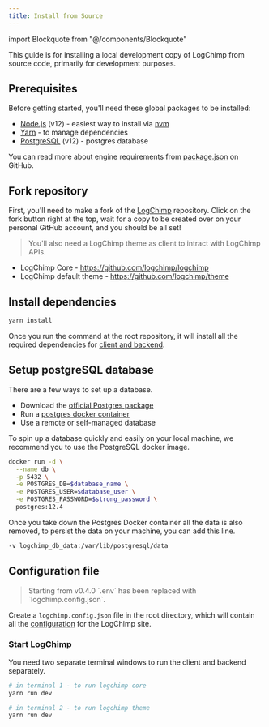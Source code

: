 ```yaml
---
title: Install from Source
---
```


<!-- components -->
import Blockquote from "@/components/Blockquote"

This guide is for installing a local development copy of LogChimp from source code, primarily for development purposes.
## Prerequisites

Before getting started, you'll need these global packages to be installed:

* [Node.js](https://nodejs.org/) (v12) - easiest way to install via [nvm](https://github.com/creationix/nvm#install-script)
* [Yarn](https://yarnpkg.com/en/docs/install#alternatives-tab) - to manage dependencies
* [PostgreSQL](#setup-postgresql-database) (v12) - postgres database

You can read more about engine requirements from [package.json](https://github.com/logchimp/logchimp/blob/master/package.json) on GitHub.

## Fork repository

First, you'll need to make a fork of the [LogChimp](https://github.com/logchimp/logchimp) repository. Click on the fork button right at the top, wait for a copy to be created over on your personal GitHub account, and you should be all set!

<Blockquote type="tip">
  You'll also need a LogChimp theme as client to intract with LogChimp APIs.
</Blockquote>

* LogChimp Core - https://github.com/logchimp/logchimp
* LogChimp default theme - https://github.com/logchimp/theme

## Install dependencies

```bash
yarn install
```

Once you run the command at the root repository, it will install all the required dependencies for [client and backend](/docs/architecture).

## Setup postgreSQL database

There are a few ways to set up a database.

* Download the [official Postgres package](https://www.postgresql.org/download/)
* Run a [postgres docker container](https://hub.docker.com/_/postgres)
* Use a remote or self-managed database

To spin up a database quickly and easily on your local machine, we recommend you to use the PostgreSQL docker image.

```bash
docker run -d \
  --name db \
  -p 5432 \
  -e POSTGRES_DB=$database_name \
  -e POSTGRES_USER=$database_user \
  -e POSTGRES_PASSWORD=$strong_password \
  postgres:12.4
```

Once you take down the Postgres Docker container all the data is also removed, to persist the data on your machine, you can add this line.

```bash
-v logchimp_db_data:/var/lib/postgresql/data
```

## Configuration file

<Blockquote type="warning">
  Starting from v0.4.0 `.env` has been replaced with `logchimp.config.json`.
</Blockquote>

Create a `logchimp.config.json` file in the root directory, which will contain all the [configuration](/docs/config) for the LogChimp site.

### Start LogChimp

You need two separate terminal windows to run the client and backend separately.

```bash
# in terminal 1 - to run logchimp core
yarn run dev

# in terminal 2 - to run logchimp theme
yarn run dev
```
